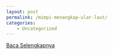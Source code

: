 ```yaml
---
layout: post
permalink: /mimpi-menangkap-ular-laut/
categories:
    - Uncategorized
---
```


[Baca Selengkapnya](/02)